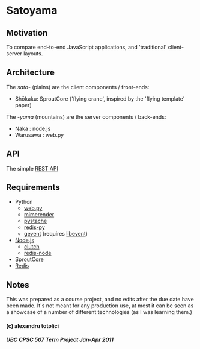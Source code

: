# Satoyama #

## Motivation ##

To compare end-to-end JavaScript applications, and 'traditional' client-server layouts.

## Architecture ##

The *sato-* (plains) are the client components / front-ends:

* Shōkaku: SproutCore ('flying crane', inspired by the 'flying template' paper)

The *-yama* (mountains) are the server components / back-ends:

* Naka : node.js
* Warusawa : web.py

## API ##

The simple [REST API](/totolici/satoyama/blob/master/API.md)

## Requirements ##

* Python
    * [web.py](http://webpy.org/)
    * [mimerender](http://code.google.com/p/mimerender/)
    * [pystache](https://github.com/defunkt/pystache)
    * [redis-py](https://github.com/andymccurdy/redis-py)
    * [gevent](http://www.gevent.org/) (requires [libevent](http://monkey.org/~provos/libevent/))
* [Node.js](http://nodejs.org/)
    * [clutch](https://github.com/clement/clutch)
    * [redis-node](https://github.com/bnoguchi/redis-node)
* [SproutCore](http://www.sproutcore.com/)
* [Redis](http://redis.io)

## Notes ##

This was prepared as a course project, and no edits after the due date have been made. It's not meant for any production use, at most it can be seen as a showcase of a number of different technologies (as I was learning them.)

#### (c) alexandru totolici ####
##### UBC CPSC 507 Term Project Jan-Apr 2011 #####
